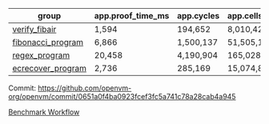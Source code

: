 | group | app.proof_time_ms | app.cycles | app.cells_used | leaf.proof_time_ms | leaf.cycles | leaf.cells_used |
| -- | -- | -- | -- | -- | -- | -- |
| [verify_fibair](https://github.com/openvm-org/openvm/blob/benchmark-results/benchmarks/verify_fibair-0651a0f4ba0923fcef3fc5a741c78a28cab4a945.md) | 1,594 |  194,652 |  8,010,422 |- | - | - |
| [fibonacci_program](https://github.com/openvm-org/openvm/blob/benchmark-results/benchmarks/fibonacci-0651a0f4ba0923fcef3fc5a741c78a28cab4a945.md) | 6,866 |  1,500,137 |  51,505,102 | 17,282 |  3,169,423 |  128,825,826 |
| [regex_program](https://github.com/openvm-org/openvm/blob/benchmark-results/benchmarks/regex-0651a0f4ba0923fcef3fc5a741c78a28cab4a945.md) | 20,458 |  4,190,904 |  165,028,173 | 34,028 |  6,523,109 |  291,290,645 |
| [ecrecover_program](https://github.com/openvm-org/openvm/blob/benchmark-results/benchmarks/ecrecover-0651a0f4ba0923fcef3fc5a741c78a28cab4a945.md) | 2,736 |  285,169 |  15,074,875 | 47,000 |  9,652,971 |  439,994,067 |


Commit: https://github.com/openvm-org/openvm/commit/0651a0f4ba0923fcef3fc5a741c78a28cab4a945

[Benchmark Workflow](https://github.com/openvm-org/openvm/actions/runs/12644005558)
